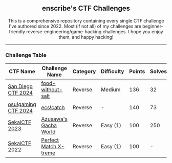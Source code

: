 <div align="center">

## enscribe's CTF Challenges

This is a comprehensive repository containing every single CTF challenge I've authored since 2022. Most (if not all) of my challenges are beginner-friendly reverse-engineering/game-hacking challenges. I hope you enjoy them, and happy hacking!

</div>

---

### Challenge Table

| CTF Name                                    | Challenge Name                                               | Category | Difficulty | Points | Solves |
|---------------------------------------------|--------------------------------------------------------------|----------|------------|--------|--------|
| [San Diego CTF 2024](sdctf-2024/)           | [food-without-salt](sdctf-2024/food-without-salt/)           | Reverse  | Medium     | 136    | 32     |
| [osu!gaming CTF 2024](osu-gaming-ctf-2024/) | [ecs!catch](osu-gaming-ctf-2024/ecs-catch/)                  | Reverse  | -          | 140    | 73     |
| [SekaiCTF 2023](sekaictf-2023/)             | [Azusawa's Gacha World](sekaictf-2023/azusawas-gacha-world/) | Reverse  | Easy (1)   | 100    | 250    |
| [SekaiCTF 2022](sekaictf-2022/)             | [Perfect Match X-treme](sekaictf-2022/perfect-match-xtreme/) | Reverse  | Easy (1)   | 100    | -      |

